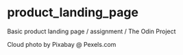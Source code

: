 # product_landing_page

Basic product landing page / assignment / The Odin Project

Cloud photo by Pixabay @ Pexels.com
